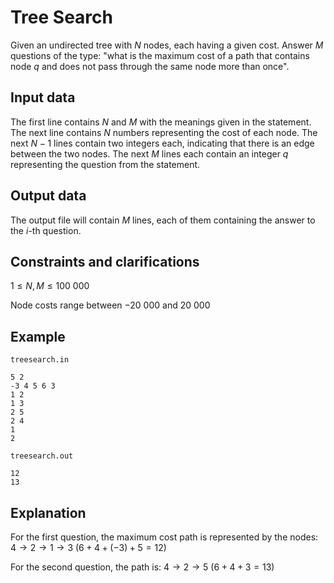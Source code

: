 # Tree Search

Given an undirected tree with $N$ nodes, each having a given cost. Answer $M$ questions of the type: "what is the maximum cost of a path that contains node $q$ and does not pass through the same node more than once".

## Input data

The first line contains $N$ and $M$ with the meanings given in the statement. The next line contains $N$ numbers representing the cost of each node. The next $N-1$ lines contain two integers each, indicating that there is an edge between the two nodes. The next $M$ lines each contain an integer $q$ representing the question from the statement.

## Output data

The output file will contain $M$ lines, each of them containing the answer to the $i$-th question.

## Constraints and clarifications

$1 \leq N, M \leq 100\ 000$

Node costs range between $-20\ 000$ and $20\ 000$

## Example

`treesearch.in`
```
5 2 
-3 4 5 6 3 
1 2 
1 3 
2 5 
2 4 
1 
2
```

`treesearch.out`
```
12 
13
```

## Explanation

For the first question, the maximum cost path is represented by the nodes: $4 \to 2 \to 1 \to 3$ ($6 + 4 + (-3) + 5 = 12$)

For the second question, the path is: $4 \to 2 \to 5$ ($6 + 4 + 3 = 13$)